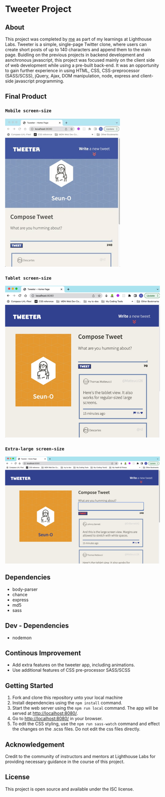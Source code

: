 # Tweeter Project

## About
This project was completed by [me](https://www.linkedin.com/in/seun-oshitade-53001120b/) as part of my learnings at Lighthouse Labs. Tweeter is a simple, single-page Twitter clone, where users can create short posts of up to 140 characters and append them to the main page. Buidling on the previous projects in backend development and asnchronous javascript, this project was focused mainly on the client side of web development while using a pre-built back-end. It was an opportunity to gain further experience in using HTML, CSS, CSS-preprocessor (SASS/SCSS), jQuery, Ajax, DOM manipulation, node, express and client-side javascript programming.

## Final Product
### `Mobile screen-size`
![gif of mobile screen-size](https://github.com/s-oshitade/tweeter/blob/master/docs/tweeter.gif?raw=true)

### `Tablet screen-size`
![tablet-size screen](https://github.com/s-oshitade/tweeter/blob/master/docs/tablet-view.jpeg?raw=true)

### `Extra-large screen-size `
![very-large screen](https://github.com/s-oshitade/tweeter/blob/master/docs/very-large-screen.jpeg?raw=true)

## Dependencies

- body-parser
- chance
- express
- md5
- sass

## Dev - Dependencies
- nodemon

## Continous Improvement
- Add extra features on the tweeter app, including animations.
- Use additional features of CSS pre-processor SASS/SCSS

## Getting Started

1. Fork and clone this repository unto your local machine
3. Install dependencies using the `npm install` command.
3. Start the web server using the `npm run local` command. The app will be served at <http://localhost:8080/>.
4. Go to <http://localhost:8080/> in your browser.
5. To edit the CSS styling, use the `npm run sass-watch` command and effect the changes on the .scss files. Do not edit the css files directly.

## Acknowledgement
Credit to the community of instructors and mentors at Lighthouse Labs for providing necessary guidance in the course of this project.

## License
This project is open source and available under the ISC license.
